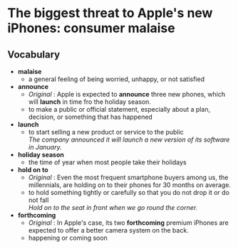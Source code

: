 # The biggest threat to Apple's new iPhones: consumer malaise  
## Vocabulary  
* **malaise**
  * a general feeling of being worried, unhappy, or not satisfied  
* **announce**
  * *Original* : Apple is expected to **announce** three new phones, which will **launch** in time fro the holiday season.
  * to make a public or official statement, especially about a plan, decision, or something that has happened  
* **launch**
  * to start selling a new product or service to the public  
  *The company announced it will launch a new version of its software in January.*  
* **holiday season**
  * the time of year when most people take their holidays  
* **hold on to**
  * *Original* : Even the most frequent smartphone buyers among us, the millennials, are holding on to their phones for 30 months on average.  
  * to hold something tightly or carefully so that you do not drop it or do not fall  
  *Hold on to the seat in front when we go round the corner.*  
* **forthcoming**
  * *Original* : In Apple's case, its two **forthcoming** premium iPhones are expected to offer a better camera system on the back.  
  * happening or coming soon  
